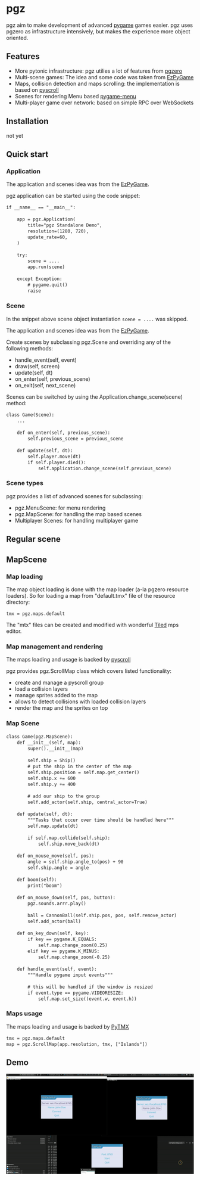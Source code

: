 # pgz

pgz aim to make development of advanced [pygame](https://www.pygame.org/) games easier.
pgz uses pgzero as infrastructure intensively, but makes the experience more object oriented.

## Features
- More pytonic infrastructure: pgz utilies a lot of features from [pgzero](https://github.com/lordmauve/pgzero)
- Multi-scene games: The idea and some code was taken from [EzPyGame](https://github.com/Mahi/EzPyGame)
- Maps, collision detection and maps scrolling: the implementation is based on [pyscroll](https://github.com/bitcraft/pyscroll)
- Scenes for rendering Menu based [pygame-menu](https://github.com/ppizarror/pygame-menu)
- Multi-player game over network: based on simple RPC over WebSockets

## Installation

not yet


## Quick start



### Application

The application and scenes idea was from the  [EzPyGame](https://github.com/Mahi/EzPyGame).

pgz application can be started using the code snippet:
```
if __name__ == "__main__":

    app = pgz.Application(
        title="pgz Standalone Demo",
        resolution=(1280, 720),
        update_rate=60,
    )

    try:
        scene = ....
        app.run(scene)

    except Exception:
        # pygame.quit()
        raise
```

### Scene
In the snippet above scene object instantiation ```scene = ....``` was skipped.

The application and scenes idea was from the  [EzPyGame](https://github.com/Mahi/EzPyGame).


Create scenes by subclassing pgz.Scene and overriding any of the following methods:
- handle_event(self, event)
- draw(self, screen)
- update(self, dt)
- on_enter(self, previous_scene)
- on_exit(self, next_scene)

Scenes can be switched by using the Application.change_scene(scene) method:
```
class Game(Scene):
    ...

    def on_enter(self, previous_scene):
        self.previous_scene = previous_scene

    def update(self, dt):
        self.player.move(dt)
        if self.player.died():
            self.application.change_scene(self.previous_scene)
```

### Scene types

pgz provides a list of advanced scenes for subclassing:
- pgz.MenuScene: for menu rendering
- pgz.MapScene: for handling the map based scenes
- Multiplayer Scenes: for handling multiplayer game

## Regular scene


## MapScene

### Map loading
The map object loading is done with the map loader (a-la pgzero resource loaders). So for loading a map from "default.tmx" file of the resource directory: 
```
tmx = pgz.maps.default
```
The "mtx" files can be created and modified with wonderful [Tiled](https://www.mapeditor.org/) mps editor.

### Map management and rendering 
The maps loading and usage is backed by [pyscroll](https://github.com/bitcraft/pyscroll)
    
pgz provides pgz.ScrollMap class which covers listed functionality:
- create and manage a pyscroll group
- load a collision layers
- manage sprites added to the map
- allows to detect collisions with loaded collision layers
- render the map and the sprites on top

### Map Scene

```
class Game(pgz.MapScene):
    def __init__(self, map):
        super().__init__(map)

        self.ship = Ship()
        # put the ship in the center of the map
        self.ship.position = self.map.get_center()
        self.ship.x += 600
        self.ship.y += 400

        # add our ship to the group
        self.add_actor(self.ship, central_actor=True)

    def update(self, dt):
        """Tasks that occur over time should be handled here"""
        self.map.update(dt)

        if self.map.collide(self.ship):
            self.ship.move_back(dt)

    def on_mouse_move(self, pos):
        angle = self.ship.angle_to(pos) + 90
        self.ship.angle = angle

    def boom(self):
        print("boom")

    def on_mouse_down(self, pos, button):
        pgz.sounds.arrr.play()

        ball = CannonBall(self.ship.pos, pos, self.remove_actor)
        self.add_actor(ball)

    def on_key_down(self, key):
        if key == pygame.K_EQUALS:
            self.map.change_zoom(0.25)
        elif key == pygame.K_MINUS:
            self.map.change_zoom(-0.25)

    def handle_event(self, event):
        """Handle pygame input events"""

        # this will be handled if the window is resized
        if event.type == pygame.VIDEORESIZE:
            self.map.set_size((event.w, event.h))
```

### Maps usage

The maps loading and usage is backed by [PyTMX](https://github.com/bitcraft/PyTMX)

```
tmx = pgz.maps.default
map = pgz.ScrollMap(app.resolution, tmx, ["Islands"])
```

## Demo 

![Alt Text](img/demo.gif)